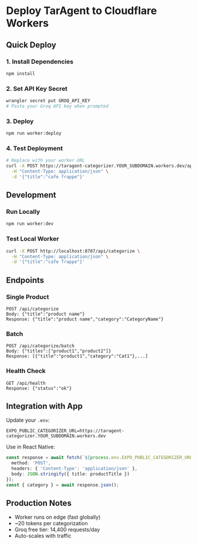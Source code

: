 # Deploy TarAgent to Cloudflare Workers

## Quick Deploy

### 1. Install Dependencies
```bash
npm install
```

### 2. Set API Key Secret
```bash
wrangler secret put GROQ_API_KEY
# Paste your Groq API key when prompted
```

### 3. Deploy
```bash
npm run worker:deploy
```

### 4. Test Deployment
```bash
# Replace with your worker URL
curl -X POST https://taragent-categorizer.YOUR_SUBDOMAIN.workers.dev/api/categorize \
  -H "Content-Type: application/json" \
  -d '{"title":"cafe frappe"}'
```

## Development

### Run Locally
```bash
npm run worker:dev
```

### Test Local Worker
```bash
curl -X POST http://localhost:8787/api/categorize \
  -H "Content-Type: application/json" \
  -d '{"title":"cafe frappe"}'
```

## Endpoints

### Single Product
```
POST /api/categorize
Body: {"title":"product name"}
Response: {"title":"product name","category":"CategoryName"}
```

### Batch
```
POST /api/categorize/batch
Body: {"titles":["product1","product2"]}
Response: [{"title":"product1","category":"Cat1"},...]
```

### Health Check
```
GET /api/health
Response: {"status":"ok"}
```

## Integration with App

Update your `.env`:
```
EXPO_PUBLIC_CATEGORIZER_URL=https://taragent-categorizer.YOUR_SUBDOMAIN.workers.dev
```

Use in React Native:
```typescript
const response = await fetch(`${process.env.EXPO_PUBLIC_CATEGORIZER_URL}/api/categorize`, {
  method: 'POST',
  headers: { 'Content-Type': 'application/json' },
  body: JSON.stringify({ title: productTitle })
});
const { category } = await response.json();
```

## Production Notes

- Worker runs on edge (fast globally)
- ~20 tokens per categorization
- Groq free tier: 14,400 requests/day
- Auto-scales with traffic
